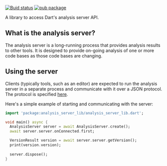 [![Buid status](https://github.com/devoncarew/analysis_server_lib/actions/workflows/build.yaml/badge.svg)](https://github.com/devoncarew/analysis_server_lib/actions/workflows/build.yaml)
[![pub package](https://img.shields.io/pub/v/analysis_server_lib.svg)](https://pub.dev/packages/analysis_server_lib)

A library to access Dart's analysis server API.

## What is the analysis server?

The analysis server is a long-running process that provides analysis results to other tools.
It is designed to provide on-going analysis of one or more code bases as those code bases are
changing.

## Using the server

Clients (typically tools, such as an editor) are expected to run the analysis server in a separate
process and communicate with it over a JSON protocol. The protocol is specified
[here](https://htmlpreview.github.io/?https://github.com/dart-lang/sdk/blob/main/pkg/analysis_server/doc/api.html).

Here's a simple example of starting and communicating with the server:

```dart
import 'package:analysis_server_lib/analysis_server_lib.dart';

void main() async {
  AnalysisServer server = await AnalysisServer.create();
  await server.server.onConnected.first;

  VersionResult version = await server.server.getVersion();
  print(version.version);
  
  server.dispose();
}
```

